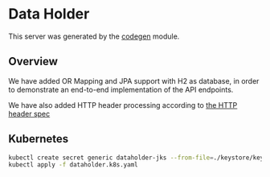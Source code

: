 # Data Holder

This server was generated by the [codegen](https://github.com/ConsumerDataStandardsAustralia/java-artefacts/tree/master/codegen) module.

## Overview  

We have added OR Mapping and JPA support with H2 as database, in order to demonstrate 
an end-to-end implementation of the API endpoints.

We have also added HTTP header processing according to [the HTTP header spec](https://consumerdatastandardsaustralia.github.io/standards/#http-headers)


## Kubernetes

```bash
kubectl create secret generic dataholder-jks --from-file=./keystore/keystore.jks --from-file=./keystore/truststore.jks -n cdr
kubectl apply -f dataholder.k8s.yaml
```